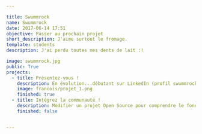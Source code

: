 ```yaml
---

title: Swummrock
name: Swummrock
date: 2017-06-14 17:51
objective: Passer au prochain projet
short_description: J'aime surtout le fromage.
template: students
description: J'ai perdu toutes mes dents de lait :!

image: swummrock.jpg
public: True
projects:
  - title: Présentez-vous !
    description: En évolution...débutant sur LinkedIn (profil swummrock)
    image: francois/projet_1.png
    finished: true
  - title: Intégrez la communauté !
    description: Modifier un projet Open Source pour comprendre le fonctionnement de Git, de Github et des pull requests.
    finished: false


---
```

